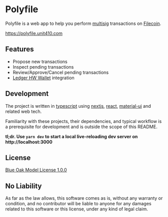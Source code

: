 # Polyfile

Polyfile is a web app to help you perform [multisig](https://spec.filecoin.io/#section-systems.filecoin_token.multisig) transactions on [Filecoin](https://www.filecoin.com/]).

https://polyfile.unit410.com

## Features

- Propose new transactions
- Inspect pending transactions
- Review/Approve/Cancel pending transactions
- [Ledger HW Wallet](https://www.ledger.com/) integration

## Development

The project is written in [typescript](https://www.typescriptlang.org/) using [nextjs](https://nextjs.org/), [react](https://reactjs.org/), [material-ui](https://material-ui.com/) and related web tech.

Familiarity with these projects, their dependencies, and typical workflow is a prerequisite for development and is outside the scope of this README.

**tl;dr. Use `yarn dev` to start a local live-reloading dev server on http://localhost:3000**

## License

[Blue Oak Model License 1.0.0](https://blueoakcouncil.org/license/1.0.0)

## No Liability

As far as the law allows, this software comes as is, without any warranty or condition, and no contributor will be liable to anyone for any damages related to this software or this license, under any kind of legal claim.
